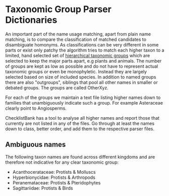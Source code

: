 # Taxonomic Group Parser Dictionaries
An important part of the name usage matching, apart from plain name matching, 
is to compare the classification of matched candidates to disambiguate homonyms. 
As classifications can be very different in some parts or exist only patchy 
the algorithm tries to match each higher taxon to a limited, hand selected 
set of [hierarchical taxonomic groups](https://github.com/CatalogueOfLife/backend/blob/master/api/src/main/java/life/catalogue/api/vocab/TaxGroup.java) 
which are selected to keep the major parts apart, e.g plants and animals. 
The number of groups are kept as low as possible and do not have to represent actual taxonomic groups or even be monophyletic.
Instead they are largely selected based on size of included species. 
In addition to named groups there are also "outgroups", siblings that pool all other names in smaller or debated groups. 
The groups are called OtherXyz. 

For each of the groups we maintain a text file listing higher names down to families that unambiguously indicate such a group. For example Asteraceae clearly point to Angiosperms.

ChecklistBank has a tool to analyse all higher names and report those that currently are not listed in any of the files.
Go through at least the names down to class, better order, and add them to the respective parser files.


## Ambiguous names
The following taxon names are found across different kingdoms and are therefore not indicative for any clear taxonomic group:

- Acanthocerataceae: Protists & Molluscs
- Hyperbionycidae: Protists & Arthropods
- Peranemataceae: Protists & Pteridophytes
- Sagittariidae: Protists & Birds